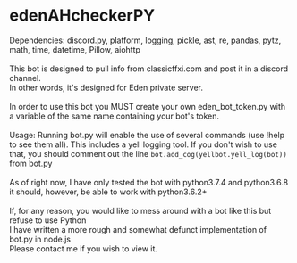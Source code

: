 # edenAHcheckerPY
Dependencies:
discord.py, platform, logging, pickle, ast, re, pandas, pytz, math, time, datetime, Pillow, aiohttp
<br><br>
This bot is designed to pull info from classicffxi.com and post it in a discord channel.<br>
In other words, it's designed for Eden private server.<br><br>
In order to use this bot you MUST create your own eden_bot_token.py with a variable of the same name containing your bot's token.
<br><br>
Usage: Running bot.py will enable the use of several commands (use !help to see them all). This includes a yell logging tool. If you don't
wish to use that, you should comment out the line ```bot.add_cog(yellbot.yell_log(bot))``` from bot.py
<br><br>
As of right now, I have only tested the bot with python3.7.4 and python3.6.8<br>
it should, however, be able to work with python3.6.2+<br><br>
If, for any reason, you would like to mess around with a bot like this but refuse to use Python<br>
I have written a more rough and somewhat defunct implementation of bot.py in node.js
<br>Please contact me if you wish to view it.
